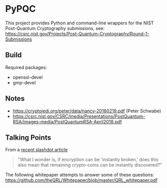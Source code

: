 # PyPQC

This project provides Python and command-line wrappers for the NIST Post-Quantum Cryptography submissions, see: https://csrc.nist.gov/Projects/Post-Quantum-Cryptography/Round-1-Submissions

## Build

Required packages:

  * openssl-devel
  * gmp-devel

## Notes

 * https://cryptojedi.org/peter/data/nancy-20180219.pdf (Peter Schwabe)
 * https://csrc.nist.gov/CSRC/media/Presentations/PostQuantum-RSA/images-media/PostQuantumRSA-April2018.pdf

## Talking Points

From a [recent slashdot article](https://it.slashdot.org/story/18/05/19/200225/ibm-warns-quantum-computing-will-break-encryption) 

> "What I wonder is, if encryption can be 'instantly broken,' does this also mean that remaining crypto-coins can be instantly discovered?"

The following whitepaper attempts to answer some of these questions: https://github.com/theQRL/Whitepaper/blob/master/QRL_whitepaper.pdf

